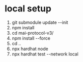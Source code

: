 # local setup
1. git submodule update --init
2. npm install
3. cd mai-protocol-v3/
4. npm install --force
5. cd ..
6. npx hardhat node
7. npx hardhat test --network local
